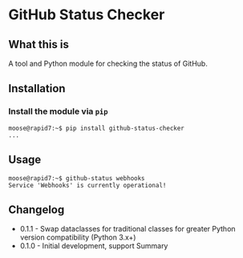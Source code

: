 
# GitHub Status Checker

## What this is

A tool and Python module for checking the status of GitHub.

## Installation

### Install the module via `pip`

```
moose@rapid7:~$ pip install github-status-checker
...
```

## Usage

```
moose@rapid7:~$ github-status webhooks
Service 'Webhooks' is currently operational!
```

## Changelog

* 0.1.1 - Swap dataclasses for traditional classes for greater Python version 
compatibility (Python 3.x+)
* 0.1.0 - Initial development, support Summary 

